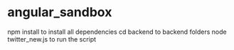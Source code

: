 # angular_sandbox

npm install to install all dependencies
cd backend to backend folders 
node twitter_new.js to run the script
